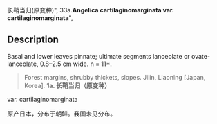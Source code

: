 长鞘当归(原变种)",
33a.**Angelica cartilaginomarginata var. cartilaginomarginata**",

## Description
Basal and lower leaves pinnate; ultimate segments lanceolate or ovate-lanceolate, 0.8–2.5 cm wide. n = 11*.

> Forest margins, shrubby thickets, slopes. Jilin, Liaoning [Japan, Korea].
**1a. 长鞘当归（原变种）**

var. cartilaginomarginata

原产日本，分布于朝鲜。我国未见分布。
